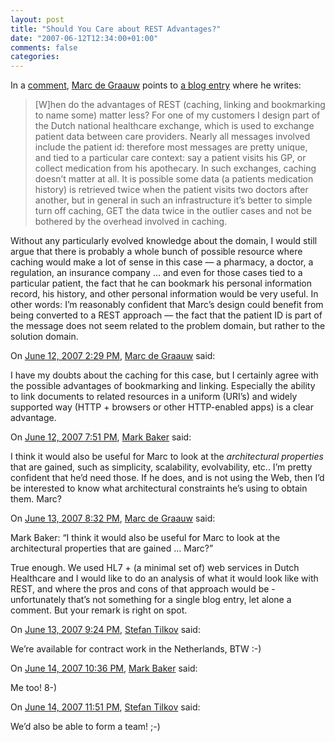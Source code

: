 ```yaml
---
layout: post
title: "Should You Care about REST Advantages?"
date: "2007-06-12T12:34:00+01:00"
comments: false
categories: 
---
```


<p>In a <a href="/blog/st/2007/06/11/ws_advantages.html#c85089">comment</a>, <a href="http://www.marcdegraauw.com/">Marc de Graauw</a> points to <a href="/blog/st/2007/06/11/ws_advantages.html#c85089">a blog entry</a> where he writes:</p>

<blockquote>
<p>[W]hen do the advantages of REST (caching, linking and bookmarking to name some) matter less? For one of my customers I design part of the Dutch national healthcare exchange, which is used to exchange patient data between care providers. Nearly all messages involved include the patient id: therefore most messages are pretty unique, and tied to a particular care context: say a patient visits his GP, or collect medication from his apothecary. In such exchanges, caching doesn&#8217;t matter at all. It is possible some data (a patients medication history) is retrieved twice when the patient visits two doctors after another, but in general in such an infrastructure it&#8217;s better to simple turn off caching, GET the data twice in the outlier cases and not be bothered by the overhead involved in caching.</p>
</blockquote>

<p>Without any particularly evolved knowledge about the domain, I would still argue that there is probably a whole bunch of possible resource where caching would make a lot of sense in this case &#8212; a pharmacy, a doctor, a regulation, an insurance company &#8230; and even for those cases tied to a particular patient, the fact that he can bookmark his personal information record, his history, and other personal information would be very useful. In other words: I&#8217;m reasonably confident that Marc&#8217;s design could benefit from being converted to a REST approach &#8212; the fact that the patient ID is part of the message does not seem related to the problem domain, but rather to the solution domain.</p>

<section class="comments">



<div class="comment" id="comment-1363">
On <a href="#comment-1363" title="Permalink to this comment">June 12, 2007  2:29 PM</a>, <a href="http://www.marcdegraauw.com" title="http://www.marcdegraauw.com" rel="nofollow">Marc de Graauw</a>
said:
<p>I have my doubts about the caching for this case, but I certainly agree with the possible advantages of bookmarking and linking. Especially the ability to link documents to related resources in a uniform (URI&#8217;s) and widely supported way (HTTP + browsers or other HTTP-enabled apps) is a clear advantage.</p>


<div class="comment" id="comment-1364">
On <a href="#comment-1364" title="Permalink to this comment">June 12, 2007  7:51 PM</a>, <a href="http://www.markbaker.ca" title="http://www.markbaker.ca" rel="nofollow">Mark Baker</a>
said:
<p>I think it would also be useful for Marc to look at the <em>architectural properties</em> that are gained, such as simplicity, scalability, evolvability, etc..  I&#8217;m pretty confident that he&#8217;d need those.  If he does, and is not using the Web, then I&#8217;d be interested to know what architectural constraints he&#8217;s using to obtain them.  Marc?</p>


<div class="comment" id="comment-1365">
On <a href="#comment-1365" title="Permalink to this comment">June 13, 2007  8:32 PM</a>, <a href="http://www.marcdegraauw.com" title="http://www.marcdegraauw.com" rel="nofollow">Marc de Graauw</a>
said:
<p>Mark Baker: &#8220;I think it would also be useful for Marc to look at the architectural properties that are gained &#8230; Marc?&#8221;</p>

<p>True enough. We used HL7 + (a minimal set of) web services in Dutch Healthcare and  I would like to do an analysis of what it would look like with REST, and where the pros and cons of that approach would be - unfortunately that&#8217;s not something for a single blog entry, let alone a comment. But your remark is right on spot.</p>


<div class="comment" id="comment-1366">
On <a href="#comment-1366" title="Permalink to this comment">June 13, 2007  9:24 PM</a>, <a href="/en/staff/st/">Stefan Tilkov</a>
said:
<p>We&#8217;re available for contract work in the Netherlands, BTW :-)</p>


<div class="comment" id="comment-1367">
On <a href="#comment-1367" title="Permalink to this comment">June 14, 2007 10:36 PM</a>, <a href="http://www.markbaker.ca" title="http://www.markbaker.ca" rel="nofollow">Mark Baker</a>
said:
<p>Me too! 8-)</p>


<div class="comment" id="comment-1368">
On <a href="#comment-1368" title="Permalink to this comment">June 14, 2007 11:51 PM</a>, <a href="/en/staff/st/">Stefan Tilkov</a>
said:
<p>We&#8217;d also be able to form a team! ;-)</p>


</section>

